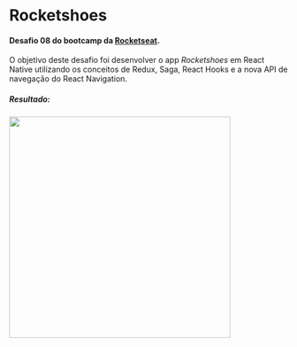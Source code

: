 # Rocketshoes

#### Desafio 08 do bootcamp da [Rocketseat](https://rocketseat.com.br/).

O objetivo deste desafio foi desenvolver o app *Rocketshoes* em React Native utilizando os conceitos de Redux, Saga, React Hooks e a nova API de navegação do React Navigation.

##### Resultado:

<img src=".github/rocketshoes_demo.gif" height="400">
